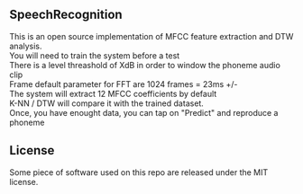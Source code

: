 ## SpeechRecognition
This is an open source implementation of MFCC feature extraction and DTW analysis. <br />
You will need to train the system before a test <br />
There is a level threashold of XdB in order to window the phoneme audio clip <br />
Frame default parameter for FFT are 1024 frames = 23ms +/- <br />
The system will extract 12 MFCC coefficients by default <br />
K-NN / DTW will compare it with the trained dataset. <br />
Once, you have enought data, you can tap on "Predict" and reproduce a phoneme <br />
## License
Some piece of software used on this repo are released under the MIT license. <br />

